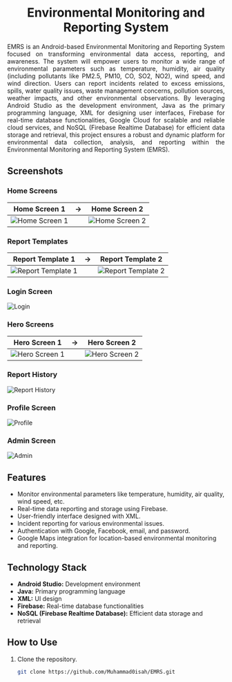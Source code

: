 <h1 style='text-align:center'> Environmental Monitoring and Reporting System </h1>
<p style="text-align: justify">EMRS is an Android-based Environmental Monitoring and Reporting System 
focused on transforming environmental data access, reporting, and awareness. The 
system will empower users to monitor a wide range of environmental parameters such as 
temperature, humidity, air quality (including pollutants like PM2.5, PM10, CO, SO2, NO2), wind 
speed, and wind direction. Users can report incidents related to excess emissions, spills, water 
quality issues, waste management concerns, pollution sources, weather impacts, and other 
environmental observations. By leveraging Android Studio as the development environment, Java 
as the primary programming language, XML for designing user interfaces, Firebase for real-time 
database functionalities, Google Cloud for scalable and reliable cloud services, and NoSQL 
(Firebase Realtime Database) for efficient data storage and retrieval, this project ensures a robust 
and dynamic platform for environmental data collection, analysis, and reporting within the 
Environmental Monitoring and Reporting System (EMRS).</p>

## Screenshots

### Home Screens
| Home Screen 1 |   →   | Home Screen 2 |
|:-------------:|:-----:|:-------------:|
| ![Home Screen 1](https://i.ibb.co/N1pY57d/home1.png) | | ![Home Screen 2](screens/home2.png) |

### Report Templates
| Report Template 1 |   →   | Report Template 2 |
|:-----------------:|:-----:|:-----------------:|
| ![Report Template 1](screens/report1.png) | | ![Report Template 2](screens/report2.png) |

### Login Screen
![Login](screens/login.png)

### Hero Screens
| Hero Screen 1 |   →   | Hero Screen 2 |
|:-------------:|:-----:|:-------------:|
| ![Hero Screen 1](./screens/hero2.png) | | ![Hero Screen 2](screens/hero1.png) |

### Report History
![Report History](screens/history.png)



### Profile Screen
![Profile](screens/profile.png)

### Admin Screen
![Admin](screens/admin.png)

## Features
- Monitor environmental parameters like temperature, humidity, air quality, wind speed, etc.
- Real-time data reporting and storage using Firebase.
- User-friendly interface designed with XML.
- Incident reporting for various environmental issues.
- Authentication with Google, Facebook, email, and password.
- Google Maps integration for location-based environmental monitoring and reporting.


## Technology Stack
- **Android Studio:** Development environment
- **Java:** Primary programming language
- **XML:** UI design
- **Firebase:** Real-time database functionalities
- **NoSQL (Firebase Realtime Database):** Efficient data storage and retrieval

## How to Use
1. Clone the repository.
   ```bash
   git clone https://github.com/Muhammad0isah/EMRS.git

